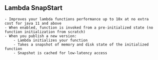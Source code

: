 ## Lambda SnapStart
    - Improves your lambda functions performance up to 10x at no extra cost for java 11 and above
    - When enabled, function is invoked from a pre-initialized state (no function initialization from scratch)
    - When you publish a new version:   
        - Lambda initializes your function
        - Takes a snapshot of memory and disk state of the initialized function
        - Snapshot is cached for low-latency access
